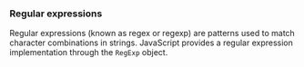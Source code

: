 ### Regular expressions

Regular expressions (known as regex or regexp) are patterns used to match character combinations in strings.
JavaScript provides a regular expression implementation through the `RegExp` object.
